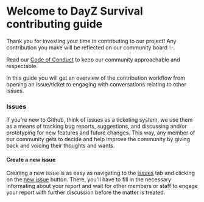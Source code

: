 # Welcome to DayZ Survival contributing guide

Thank you for investing your time in contributing to our project! Any contribution you make will be reflected on our community board :sparkles:. 

Read our [Code of Conduct](./CODE_OF_CONDUCT.md) to keep our community approachable and respectable.

In this guide you will get an overview of the contribution workflow from opening an issue/ticket to engaging with conversations relating to other issues.

### Issues

If you're new to Github, think of issues as a ticketing system, we use them as a means of tracking bug reports, suggestions, and discussing and/or prototyping for new features and future changes.
This way, any member of our community gets to decide and help improve the community by giving back and voicing their thoughts and wants.

#### Create a new issue

Creating a new issue is as easy as navigating to the [issues](https://github.com/dayz-survival/board/issues) tab and clicking on the [new issue](https://github.com/dayz-survival/board/issues/new/choose) button. There, you'll have to fill in the necessary informating about your report and wait for other members or staff to engage your report with further discussion before the matter is treated.
